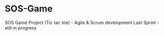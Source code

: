 # SOS-Game
SOS Game Project (Tic tac toe) - Agile &amp; Scrum development
Last Sprint - still in progress
